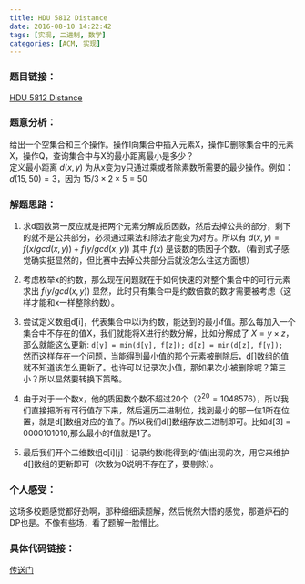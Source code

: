 ```yaml
---
title: HDU 5812 Distance
date: 2016-08-10 14:22:42
tags: [实现, 二进制, 数学]
categories: [ACM, 实现]
---
```


### 题目链接：

[HDU 5812 Distance](http://acm.hdu.edu.cn/showproblem.php?pid=5812)

### 题意分析：

给出一个空集合和三个操作。操作I向集合中插入元素X，操作D删除集合中的元素X，操作Q，查询集合中与X的最小距离最小是多少？   
定义最小距离 $d(x,y)$ 为从x变为y只通过乘或者除素数所需要的最少操作。例如：$d(15, 50) = 3$，因为 $15 / 3 \times 2 \times 5 = 50$
<!--more-->

### 解题思路：

1. 求d函数第一反应就是把两个元素分解成质因数，然后去掉公共的部分，剩下的就不是公共部分，必须通过乘法和除法才能变为对方。所以有 $d(x,y) = f(x / gcd(x,y)) + f(y / gcd(x, y))$ 其中 $f(x)$ 是该数的质因子个数。（看到式子感觉确实挺显然的，但比赛中去掉公共部分后就没怎么往这方面想）

2. 考虑枚举x的约数，那么现在问题就在于如何快速的对整个集合中的可行元素求出 $f(y / gcd(x, y))$ 显然，此时只有集合中是约数倍数的数才需要被考虑（这样才能和x一样整除约数）。

3. 尝试定义数组d[i]，代表集合中以i为约数，能达到的最小f值。那么每加入一个集合中不存在的值X，我们就能将X进行约数分解，比如分解成了 $X = y \times z$，那么就能这么更新:
`d[y] = min(d[y], f[z]); d[z] = min(d[z], f[y]); `  
然而这样存在一个问题，当能得到最小值的那个元素被删除后，d[]数组的值就不知道该怎么更新了。也许可以记录次小值，那如果次小被删除呢？第三小？所以显然要转换下策略。

4. 由于对于一个数x，他的质因数个数不超过20个（$2^20 = 1048576$），所以我们直接把所有可行值存下来，然后遍历二进制位，找到最小的那一位1所在位置，就是d[]数组对应的值了。所以我们d[]数组存放二进制即可。比如d[3] = 0000101010,那么最小的f值就是1了。

5. 最后我们开个二维数组c[i][j]：记录约数i能得到的f值j出现的次，用它来维护d[]数组的更新即可（次数为0说明不存在了，要剔除）。

### 个人感受：

这场多校题感觉都好劲啊，那种细细读题解，然后恍然大悟的感觉，那道炉石的DP也是。不像有些场，看了题解一脸懵比。

### 具体代码链接：

[传送门](https://github.com/GooZy/Codes/blob/master/Trainning/2016%E5%A4%9A%E6%A0%A1%E7%AC%AC07%E5%9C%BA/Distance.cpp)

